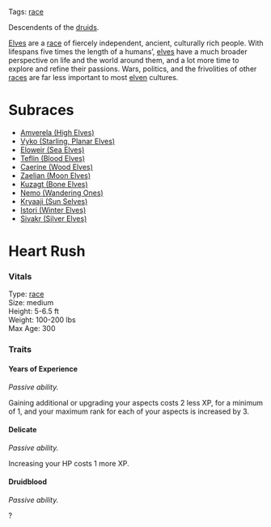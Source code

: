 Tags: [race](Races)

Descendents of the [druids](Druids). 

[Elves](Elves) are a [race](Races) of fiercely independent, ancient, culturally rich people. With lifespans five times the length of a humans’, [elves](Elves) have a much broader perspective on life and the world around them, and a lot more time to explore and refine their passions. Wars, politics, and the frivolities of other [races](Races) are far less important to most [elven](Elves) cultures. 

# Subraces
- [Amverela (High Elves)](Amverela)
- [Vyko (Starling, Planar Elves)](Vyko)
- [Eloweir (Sea Elves)](Eloweir)
- [Teflin (Blood Elves)](Teflin)
- [Caerine (Wood Elves)](Caerine)
- [Zaelian (Moon Elves)](Zaelian)
- [Kuzagt (Bone Elves)](Kuzagt)
- [Nemo (Wandering Ones)](Nemo)
- [Kryaaji (Sun Selves)](Kryaaji)
- [Istori (Winter Elves)](Istori)
- [Sivakr (Silver Elves)](Sivakr)

# Heart Rush

### Vitals
Type: [race](Races)  
Size: medium  
Height: 5-6.5 ft  
Weight: 100-200 lbs  
Max Age: 300  

### Traits

#### Years of Experience
*Passive ability.*

Gaining additional or upgrading your aspects costs 2 less XP, for a minimum of 1, and your maximum rank for each of your aspects is increased by 3. 

#### Delicate
*Passive ability.*

Increasing your HP costs 1 more XP.

#### Druidblood
*Passive ability.*

?